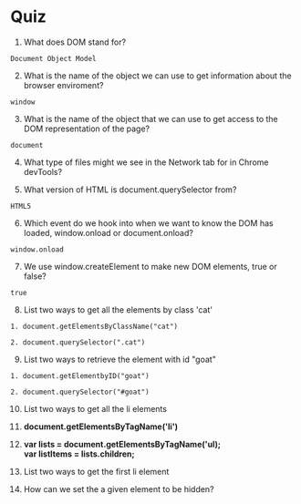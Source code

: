 # Quiz

1. What does DOM stand for?    
```
Document Object Model
```

2. What is the name of the object we can use to get information about the browser enviroment? 
```
window
```

3. What is the name of the object that we can use to get access to the DOM representation of the page? 
```
document
```

4. What type of files might we see in the Network tab for in Chrome devTools?

5. What version of HTML is document.querySelector from? 
```
HTML5
```

6. Which event do we hook into when we want to know the DOM has loaded, window.onload or document.onload? 
```
window.onload
```

7. We use window.createElement to make new DOM elements, true or false? 
```
true
```

8. List two ways to get all the elements by class 'cat'
```
1. document.getElementsByClassName("cat")

2. document.querySelector(".cat")
```
9. List two ways to retrieve the element with id "goat"
```
1. document.getElementbyID("goat")

2. document.querySelector("#goat")
```

10. List two ways to get all the li elements
 1. **document.getElementsByTagName('li')**
 2. **var lists = document.getElementsByTagName('ul);**    
 **var listItems = lists.children;**

11. List two ways to get the first li element

12. How can we set the a given element to be hidden?

